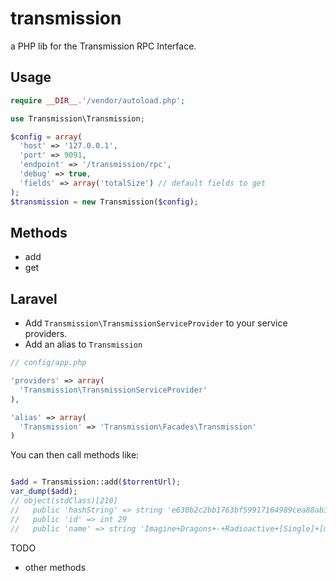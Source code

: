 transmission
============

a PHP lib for the Transmission RPC Interface.

Usage
-----

```php
require __DIR__.'/vendor/autoload.php';

use Transmission\Transmission;

$config = array(
  'host' => '127.0.0.1',
  'port' => 9091,
  'endpoint' => '/transmission/rpc',
  'debug' => true,
  'fields' => array('totalSize') // default fields to get
);
$transmission = new Transmission($config);
```

## Methods

- add
- get

## Laravel

- Add `Transmission\TransmissionServiceProvider` to your service providers.
- Add an alias to `Transmission`

```php
// config/app.php

'providers' => array(
  'Transmission\TransmissionServiceProvider'
),

'alias' => array(
  'Transmission' => 'Transmission\Facades\Transmission'
)
```

You can then call methods like:

```php

$add = Transmission::add($torrentUrl);
var_dump($add);
// object(stdClass)[210]
//   public 'hashString' => string 'e630b2c2bb1763bf59917164989cea88ab3b85e3' (length=40)
//   public 'id' => int 29
//   public 'name' => string 'Imagine+Dragons+-+Radioactive+[Single]+[mp3@320]' (length=48)
```

TODO

- other methods
